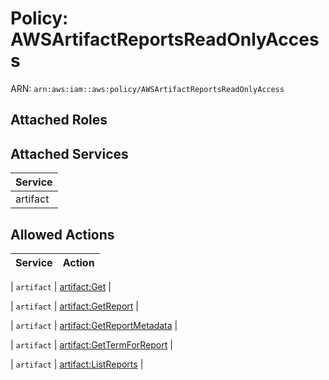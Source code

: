 # Policy: AWSArtifactReportsReadOnlyAccess

ARN: `arn:aws:iam::aws:policy/AWSArtifactReportsReadOnlyAccess`

## Attached Roles

## Attached Services

| Service |
|---------|
| artifact |

## Allowed Actions

| Service | Action |
|:-------:|--------|

| `artifact` | [artifact:Get](../actions.md#artifact:get) |

| `artifact` | [artifact:GetReport](../actions.md#artifact:getreport) |

| `artifact` | [artifact:GetReportMetadata](../actions.md#artifact:getreportmetadata) |

| `artifact` | [artifact:GetTermForReport](../actions.md#artifact:gettermforreport) |

| `artifact` | [artifact:ListReports](../actions.md#artifact:listreports) |
